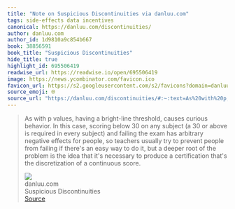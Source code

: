 ```yaml
---
title: "Note on Suspicious Discontinuities via danluu.com"
tags: side-effects data incentives
canonical: https://danluu.com/discontinuities/
author: danluu.com
author_id: 1d9810a9c854b667
book: 38856591
book_title: "Suspicious Discontinuities"
hide_title: true
highlight_id: 695506419
readwise_url: https://readwise.io/open/695506419
image: https://news.ycombinator.com/favicon.ico
favicon_url: https://s2.googleusercontent.com/s2/favicons?domain=danluu.com
source_emoji: 🌐
source_url: "https://danluu.com/discontinuities/#:~:text=As%20with%20p,a%20continuous%20score."
---
```


> As with p values, having a bright-line threshold, causes curious behavior. In this case, scoring below 30 on any subject (a 30 or above is required in every subject) and failing the exam has arbitrary negative effects for people, so teachers usually try to prevent people from failing if there's an easy way to do it, but a deeper root of the problem is the idea that it's necessary to produce a certification that's the discretization of a continuous score.
> <div class="quoteback-footer"><div class="quoteback-avatar"><img class="mini-favicon" src="https://s2.googleusercontent.com/s2/favicons?domain=danluu.com"></div><div class="quoteback-metadata"><div class="metadata-inner"><span style="display:none">FROM:</span><div aria-label="danluu.com" class="quoteback-author"> danluu.com</div><div aria-label="Suspicious Discontinuities" class="quoteback-title"> Suspicious Discontinuities</div></div></div><div class="quoteback-backlink"><a target="_blank" aria-label="go to the full text of this quotation" rel="noopener" href="https://danluu.com/discontinuities/#:~:text=As%20with%20p,a%20continuous%20score." class="quoteback-arrow"> Source</a></div></div>